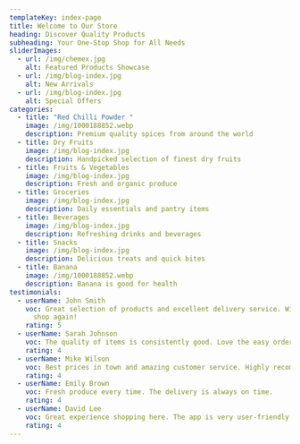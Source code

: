 ```yaml
---
templateKey: index-page
title: Welcome to Our Store
heading: Discover Quality Products
subheading: Your One-Stop Shop for All Needs
sliderImages:
  - url: /img/chemex.jpg
    alt: Featured Products Showcase
  - url: /img/blog-index.jpg
    alt: New Arrivals
  - url: /img/blog-index.jpg
    alt: Special Offers
categories:
  - title: "Red Chilli Powder "
    image: /img/1000188852.webp
    description: Premium quality spices from around the world
  - title: Dry Fruits
    image: /img/blog-index.jpg
    description: Handpicked selection of finest dry fruits
  - title: Fruits & Vegetables
    image: /img/blog-index.jpg
    description: Fresh and organic produce
  - title: Groceries
    image: /img/blog-index.jpg
    description: Daily essentials and pantry items
  - title: Beverages
    image: /img/blog-index.jpg
    description: Refreshing drinks and beverages
  - title: Snacks
    image: /img/blog-index.jpg
    description: Delicious treats and quick bites
  - title: Banana
    image: /img/1000188852.webp
    description: Banana is good for health
testimonials:
  - userName: John Smith
    voc: Great selection of products and excellent delivery service. Will definitely
      shop again!
    rating: 5
  - userName: Sarah Johnson
    voc: The quality of items is consistently good. Love the easy ordering process.
    rating: 4
  - userName: Mike Wilson
    voc: Best prices in town and amazing customer service. Highly recommended!
    rating: 4
  - userName: Emily Brown
    voc: Fresh produce every time. The delivery is always on time.
    rating: 4
  - userName: David Lee
    voc: Great experience shopping here. The app is very user-friendly.
    rating: 4
---
```

